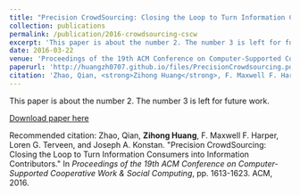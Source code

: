 ```yaml
---
title: "Precision CrowdSourcing: Closing the Loop to Turn Information Consumers into Information Contributors"
collection: publications
permalink: /publication/2016-crowdsourcing-cscw
excerpt: 'This paper is about the number 2. The number 3 is left for future work.'
date: 2016-03-22
venue: 'Proceedings of the 19th ACM Conference on Computer-Supported Cooperative Work & Social Computing (CSCW)'
paperurl: 'http://huangzh0707.github.io/files/PrecisionCrowdsourcing.pdf'
citation: 'Zhao, Qian, <strong>Zihong Huang</strong>, F. Maxwell F. Harper, Loren G. Terveen, and Joseph A. Konstan. "Precision CrowdSourcing: Closing the Loop to Turn Information Consumers into Information Contributors." In <i>Proceedings of the 19th ACM Conference on Computer-Supported Cooperative Work & Social Computing</i>, pp. 1613-1623. ACM, 2016.'
---
```

This paper is about the number 2. The number 3 is left for future work.

[Download paper here](http://huangzh0707.github.io/files/PrecisionCrowdsourcing.pdf)

Recommended citation: Zhao, Qian, <strong>Zihong Huang</strong>, F. Maxwell F. Harper, Loren G. Terveen, and Joseph A. Konstan. "Precision CrowdSourcing: Closing the Loop to Turn Information Consumers into Information Contributors." In <i>Proceedings of the 19th ACM Conference on Computer-Supported Cooperative Work & Social Computing</i>, pp. 1613-1623. ACM, 2016.